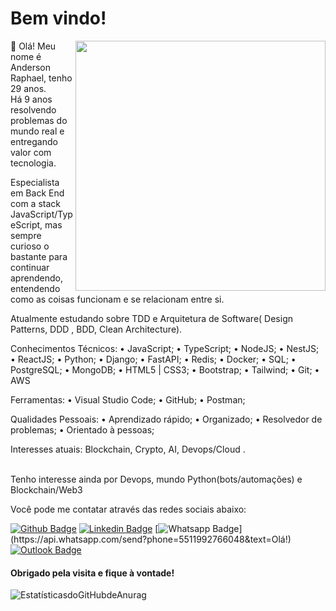 

# Bem vindo!
<img src="https://user-images.githubusercontent.com/53521650/109302381-f7171c80-7817-11eb-898e-fbb3db8f005e.png" width=400 align=right>


:wave: Olá! Meu nome é Anderson Raphael, tenho 29 anos.<br> Há 9 anos resolvendo problemas do mundo real e entregando valor com tecnologia. 

Especialista em Back End com a stack JavaScript/TypeScript, mas sempre curioso o bastante para continuar aprendendo, entendendo como as coisas funcionam e se relacionam entre si.

Atualmente estudando sobre TDD e Arquitetura de Software( Design Patterns, DDD , BDD, Clean Architecture).

Conhecimentos Técnicos:
• JavaScript;
• TypeScript;
• NodeJS;
• NestJS;
• ReactJS;
• Python;
• Django;
• FastAPI;
• Redis;
• Docker;
• SQL;
• PostgreSQL;
• MongoDB;
• HTML5 | CSS3;
• Bootstrap;
• Tailwind;
• Git;
• AWS

Ferramentas:
• Visual Studio Code;
• GitHub;
• Postman;

Qualidades Pessoais:
• Aprendizado rápido;
• Organizado;
• Resolvedor de problemas;
• Orientado à pessoas;

Interesses atuais: Blockchain, Crypto, AI, Devops/Cloud .<br>
<br>
  
Tenho interesse ainda por Devops, mundo Python(bots/automações) e Blockchain/Web3<br>

Você pode me contatar através das redes sociais abaixo:

[![Github Badge](https://img.shields.io/badge/-Github-000?style=flat-square&logo=Github&logoColor=white&link=https://github.com/ferreirase)](https://github.com/ferreirase)
[![Linkedin Badge](https://img.shields.io/badge/-LinkedIn-blue?style=flat-square&logo=Linkedin&logoColor=white&link=https://www.linkedin.com/in/anderson-raphael-ferreira/)](https://www.linkedin.com/in/anderson-raphael-ferreira/)
[![Whatsapp Badge](https://img.shields.io/badge/-Whatsapp-4CA143?style=flat-square&labelColor=4CA143&logo=whatsapp&logoColor=white&link=https://api.whatsapp.com/send?phone=5511992766048&text=Olá!)](https://api.whatsapp.com/send?phone=5511992766048&text=Olá!)
[![Outlook Badge](https://img.shields.io/badge/-Outlook-0078d4?style=flat-square&logo=Microsoft-Outlook&logoColor=white&link=mailto:phaell.anderson09@gmail.com)](mailto:phaell.anderson09@gmail.com)

#### Obrigado pela visita e fique à vontade!

![EstatísticasdoGitHubdeAnurag](https://github-readme-stats.vercel.app/api?username=ferreirase&show_icons=true&theme=radical&layout=compact)
